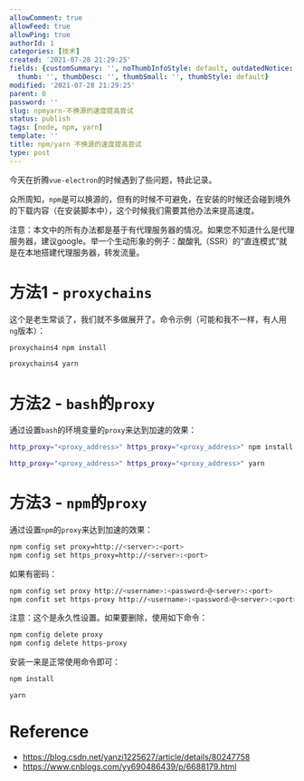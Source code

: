```yaml
---
allowComment: true
allowFeed: true
allowPing: true
authorId: 1
categories: [技术]
created: '2021-07-28 21:29:25'
fields: {customSummary: '', noThumbInfoStyle: default, outdatedNotice: 'no', reprint: standard,
  thumb: '', thumbDesc: '', thumbSmall: '', thumbStyle: default}
modified: '2021-07-28 21:29:25'
parent: 0
password: ''
slug: npmyarn-不换源的速度提高尝试
status: publish
tags: [node, npm, yarn]
template: ''
title: npm/yarn 不换源的速度提高尝试
type: post
---
```

今天在折腾`vue-electron`的时候遇到了些问题，特此记录。

众所周知，`npm`是可以换源的，但有的时候不可避免，在安装的时候还会碰到境外的下载内容（在安装脚本中），这个时候我们需要其他办法来提高速度。

注意：本文中的所有办法都是基于有代理服务器的情况。如果您不知道什么是代理服务器，建议google。举一个生动形象的例子：酸酸乳（SSR）的“直连模式”就是在本地搭建代理服务器，转发流量。

# 方法1 - `proxychains`

这个是老生常谈了，我们就不多做展开了。命令示例（可能和我不一样，有人用`ng`版本）：

```bash
proxychains4 npm install
```

```bash
proxychains4 yarn
```

# 方法2 - `bash`的`proxy`

通过设置`bash`的环境变量的`proxy`来达到加速的效果：

```bash
http_proxy="<proxy_address>" https_proxy="<proxy_address>" npm install
```

```bash
http_proxy="<proxy_address>" https_proxy="<proxy_address>" yarn
```

# 方法3 - `npm`的`proxy`

通过设置`npm`的`proxy`来达到加速的效果：

```bash
npm config set proxy=http://<server>:<port>
npm config set https_proxy=http://<server>:<port>
```

如果有密码：

```bash
npm config set proxy http://<username>:<password>@<server>:<port>
npm confit set https-proxy http://<username>:<password>@<server>:<port>
```

注意：这个是永久性设置。如果要删除，使用如下命令：

```bash
npm config delete proxy
npm config delete https-proxy
```

安装一来是正常使用命令即可：

```bash
npm install
```

```bash
yarn
```

# Reference

- https://blog.csdn.net/yanzi1225627/article/details/80247758
- https://www.cnblogs.com/yy690486439/p/6688179.html
